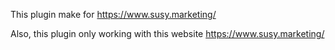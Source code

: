 This plugin make for https://www.susy.marketing/

Also, this plugin only working with this website https://www.susy.marketing/
